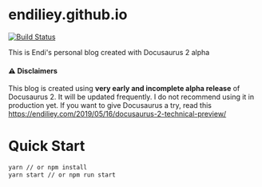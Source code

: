 # endiliey.github.io 
[![Build Status](https://travis-ci.com/endiliey/endiliey.github.io.svg?branch=source)](https://travis-ci.com/endiliey/endiliey.github.io)

This is Endi's personal blog created with Docusaurus 2 alpha

#### :warning: Disclaimers

This blog is created using **very early and incomplete alpha release** of Docusaurus 2. It will be updated frequently. I do not recommend using it in production yet. If you want to give Docusaurus a try, read this https://endiliey.com/2019/05/16/docusaurus-2-technical-preview/

# Quick Start

```bash
yarn // or npm install
yarn start // or npm run start
```

